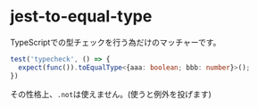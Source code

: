 # jest-to-equal-type

TypeScriptでの型チェックを行う為だけのマッチャーです。

```ts
test('typecheck', () => {
  expect(func()).toEqualType<{aaa: boolean; bbb: number}>();
})
```

その性格上、`.not`は使えません。(使うと例外を投げます)
